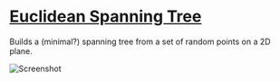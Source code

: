 # [Euclidean Spanning Tree](https://draemm.li/various/euclideanSpanningTree/)

Builds a (minimal?) spanning tree from a set of random points on a 2D plane.

![Screenshot](https://draemm.li/various/euclideanSpanningTree/screenshot.png)